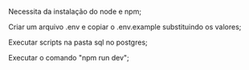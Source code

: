 Necessita da instalação do node e npm;


Criar um arquivo .env e copiar o .env.example substituindo os valores;


Executar scripts na pasta sql no postgres;


Executar o comando "npm run dev";
